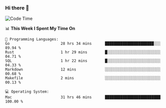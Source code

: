 ### Hi there 👋

<!--
**CrazyCollin/crazycollin** is a ✨ _special_ ✨ repository because its `README.md` (this file) appears on your GitHub profile.

Here are some ideas to get you started:

- 🔭 I’m currently working on ...
- 🌱 I’m currently learning ...
- 👯 I’m looking to collaborate on ...
- 🤔 I’m looking for help with ...
- 💬 Ask me about ...
- 📫 How to reach me: ...
- 😄 Pronouns: ...
- ⚡ Fun fact: ...
-->

<!--START_SECTION:waka-->
![Code Time](http://img.shields.io/badge/Code%20Time-2%2C066%20hrs%2031%20mins-blue)

📊 **This Week I Spent My Time On** 

```text
💬 Programming Languages: 
Go                       28 hrs 34 mins      ██████████████████████░░░   89.94 % 
Rust                     1 hr 29 mins        █░░░░░░░░░░░░░░░░░░░░░░░░   04.71 % 
SQL                      1 hr 22 mins        █░░░░░░░░░░░░░░░░░░░░░░░░   04.33 % 
Markdown                 12 mins             ░░░░░░░░░░░░░░░░░░░░░░░░░   00.68 % 
Makefile                 2 mins              ░░░░░░░░░░░░░░░░░░░░░░░░░   00.13 % 

💻 Operating System: 
Mac                      31 hrs 46 mins      █████████████████████████   100.00 % 
```


<!--END_SECTION:waka-->
